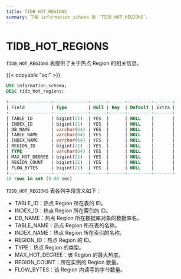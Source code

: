 ```yaml
---
title: TIDB_HOT_REGIONS
summary: 了解 information_schema 表 `TIDB_HOT_REGIONS`。
---
```


# TIDB_HOT_REGIONS

`TIDB_HOT_REGIONS` 表提供了关于热点 Region 的相关信息。

{{< copyable "sql" >}}

```sql
USE information_schema;
DESC tidb_hot_regions;
```

```sql
+----------------+-------------+------+------+---------+-------+
| Field          | Type        | Null | Key  | Default | Extra |
+----------------+-------------+------+------+---------+-------+
| TABLE_ID       | bigint(21)  | YES  |      | NULL    |       |
| INDEX_ID       | bigint(21)  | YES  |      | NULL    |       |
| DB_NAME        | varchar(64) | YES  |      | NULL    |       |
| TABLE_NAME     | varchar(64) | YES  |      | NULL    |       |
| INDEX_NAME     | varchar(64) | YES  |      | NULL    |       |
| REGION_ID      | bigint(21)  | YES  |      | NULL    |       |
| TYPE           | varchar(64) | YES  |      | NULL    |       |
| MAX_HOT_DEGREE | bigint(21)  | YES  |      | NULL    |       |
| REGION_COUNT   | bigint(21)  | YES  |      | NULL    |       |
| FLOW_BYTES     | bigint(21)  | YES  |      | NULL    |       |
+----------------+-------------+------+------+---------+-------+
10 rows in set (0.00 sec)
```

`TIDB_HOT_REGIONS` 表各列字段含义如下：

* TABLE_ID：热点 Region 所在表的 ID。
* INDEX_ID：热点 Region 所在索引的 ID。
* DB_NAME：热点 Region 所在数据库对象的数据库名。
* TABLE_NAME：热点 Region 所在表的名称。
* INDEX_NAME：热点 Region 所在索引的名称。
* REGION_ID：热点 Region 的 ID。
* TYPE：热点 Region 的类型。
* MAX_HOT_DEGREE：该 Region 的最大热度。
* REGION_COUNT：所在实例的 Region 数量。
* FLOW_BYTES：该 Region 内读写的字节数量。
